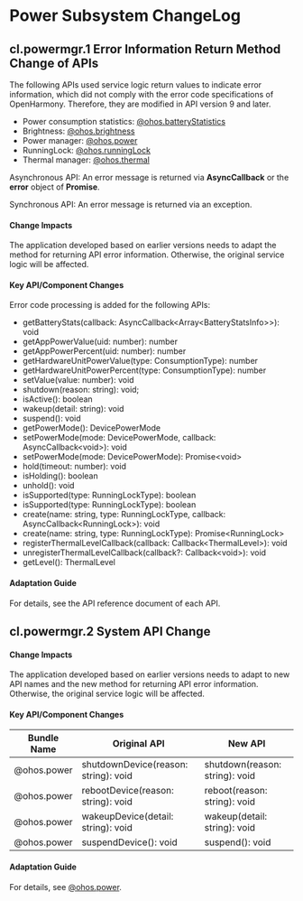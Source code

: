 # Power Subsystem ChangeLog

## cl.powermgr.1 Error Information Return Method Change of APIs

The following APIs used service logic return values to indicate error information, which did not comply with the error code specifications of OpenHarmony. Therefore, they are modified in API version 9 and later.

- Power consumption statistics: [@ohos.batteryStatistics](../../../application-dev/reference/apis/js-apis-batteryStatistics.md)
 - Brightness: [@ohos.brightness](../../../application-dev/reference/apis/js-apis-brightness.md)
 - Power manager: [@ohos.power](../../../application-dev/reference/apis/js-apis-power.md)
 - RunningLock: [@ohos.runningLock](../../../application-dev/reference/apis/js-apis-runninglock.md)
 - Thermal manager: [@ohos.thermal](../../../application-dev/reference/apis/js-apis-thermal.md)

Asynchronous API: An error message is returned via **AsyncCallback** or the **error** object of **Promise**.

Synchronous API: An error message is returned via an exception.

#### Change Impacts

The application developed based on earlier versions needs to adapt the method for returning API error information. Otherwise, the original service logic will be affected.

#### Key API/Component Changes

Error code processing is added for the following APIs:
  - getBatteryStats(callback: AsyncCallback<Array&lt;BatteryStatsInfo&gt;>): void
  - getAppPowerValue(uid: number): number
  - getAppPowerPercent(uid: number): number
  - getHardwareUnitPowerValue(type: ConsumptionType): number
  - getHardwareUnitPowerPercent(type: ConsumptionType): number
  - setValue(value: number): void
  - shutdown(reason: string): void;
  - isActive(): boolean
  - wakeup(detail: string): void
  - suspend(): void
  - getPowerMode(): DevicePowerMode
  - setPowerMode(mode: DevicePowerMode, callback: AsyncCallback&lt;void&gt;): void
  - setPowerMode(mode: DevicePowerMode): Promise&lt;void&gt;
  - hold(timeout: number): void
  - isHolding(): boolean
  - unhold(): void
  - isSupported(type: RunningLockType): boolean
  - isSupported(type: RunningLockType): boolean
  - create(name: string, type: RunningLockType, callback: AsyncCallback&lt;RunningLock&gt;): void
  - create(name: string, type: RunningLockType): Promise&lt;RunningLock&gt;
  - registerThermalLevelCallback(callback: Callback&lt;ThermalLevel&gt;): void
  - unregisterThermalLevelCallback(callback?: Callback&lt;void&gt;): void
  - getLevel(): ThermalLevel

#### Adaptation Guide

For details, see the API reference document of each API.
## cl.powermgr.2 System API Change

#### Change Impacts

The application developed based on earlier versions needs to adapt to new API names and the new method for returning API error information. Otherwise, the original service logic will be affected.

#### Key API/Component Changes

| Bundle Name       | Original API                              | New API                        |
| ----------- | ------------------------------------ | ------------------------------ |
| @ohos.power | shutdownDevice(reason: string): void | shutdown(reason: string): void |
| @ohos.power | rebootDevice(reason: string): void   | reboot(reason: string): void   |
| @ohos.power | wakeupDevice(detail: string): void   | wakeup(detail: string): void   |
| @ohos.power | suspendDevice(): void                | suspend(): void                |

#### Adaptation Guide

For details, see [@ohos.power](../../../application-dev/reference/apis/js-apis-power.md).
